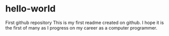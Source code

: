 # hello-world
First github repository
This is my first readme created on github.
I hope it is the first of many as I progress on my 
career as a computer programmer.
